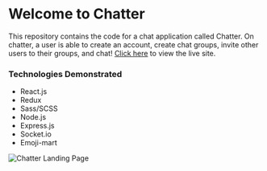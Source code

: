 # Welcome to Chatter

This repository contains the code for a chat application called Chatter. On chatter, a user is able to create an account, create chat groups, invite other users to their groups, and chat! [Click here](http://134.209.2.212:3333/#/) to view the live site.

### Technologies Demonstrated

* React.js
* Redux
* Sass/SCSS
* Node.js
* Express.js
* Socket.io
* Emoji-mart

![Chatter Landing Page](src/assets/assets/readme-image.png)
